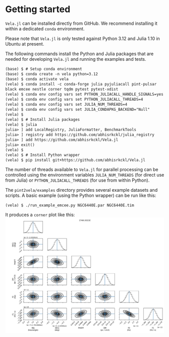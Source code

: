 # Getting started

`Vela.jl` can be installed directly from GitHub. We recommend installing it within a dedicated 
`conda` environment.

Please note that `Vela.jl` is only tested against Python 3.12 and Julia 1.10 in Ubuntu at present.

The following commands install the Python and Julia packages that are needed for developing `Vela.jl` and running the examples and tests.

```
(base) $ # Setup conda environment
(base) $ conda create -n vela python=3.12
(base) $ conda activate vela
(vela) $ conda install -c conda-forge julia pyjuliacall pint-pulsar black emcee nestle corner tqdm pytest pytest-xdist
(vela) $ conda env config vars set PYTHON_JULIACALL_HANDLE_SIGNALS=yes
(vela) $ conda env config vars set PYTHON_JULIACALL_THREADS=4
(vela) $ conda env config vars set JULIA_NUM_THREADS=4
(vela) $ conda env config vars set JULIA_CONDAPKG_BACKEND="Null"
(vela) $ 
(vela) $ # Install Julia packages
(vela) $ julia
julia> ] add LocalRegistry, JuliaFormatter, BenchmarkTools
julia> ] registry add https://github.com/abhisrkckl/julia_registry
julia> ] add https://github.com/abhisrkckl/Vela.jl
julia> exit()
(vela) $ 
(vela) $ # Install Python wrapper
(vela) $ pip install git+https://github.com/abhisrkckl/Vela.jl
```

The number of threads available to `Vela.jl` for parallel processing can be controlled 
using the environment variables `JULIA_NUM_THREADS` (for direct use from Julia) or `PYTHON_JULIACALL_THREADS` (for use from within Python).

The `pint2vela/examples` directory provides several example datasets and scripts.
A basic example (using the Python wrapper) can be run like this:
```
(vela) $ ./run_example_emcee.py NGC6440E.par NGC6440E.tim
```
It produces a `corner` plot like this:
![NGC6440E_posterior](NGC6440E_posterior.png)

